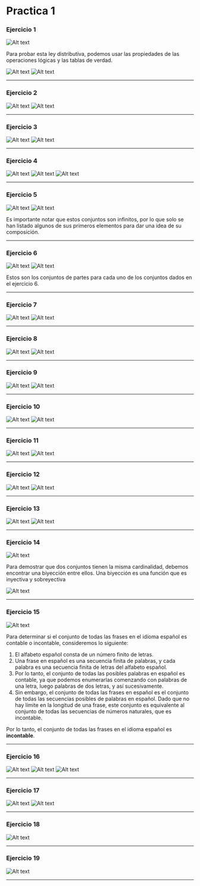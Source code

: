 # Practica 1

### Ejercicio 1

![Alt text](image.png)


Para probar esta ley distributiva, podemos usar las propiedades de las operaciones lógicas y las tablas de verdad.

![Alt text](image-19.png)
![Alt text](image-20.png)

---

### Ejercicio 2

![Alt text](image-1.png)
![Alt text](image-21.png)

---

### Ejercicio 3

![Alt text](image-2.png)
![Alt text](image-22.png)

---

### Ejercicio 4

![Alt text](image-3.png)
![Alt text](image-23.png)
![Alt text](image-24.png)


---

### Ejercicio 5

![Alt text](image-4.png)
![Alt text](image-25.png)

Es importante notar que estos conjuntos son infinitos, por lo que solo se han listado algunos de sus primeros elementos para dar una idea de su composición.

---

### Ejercicio 6

![Alt text](image-5.png)
![Alt text](image-26.png)

Estos son los conjuntos de partes para cada uno de los conjuntos dados en el ejercicio 6.

---

### Ejercicio 7

![Alt text](image-6.png)
![Alt text](image-27.png)


---
### Ejercicio 8

![Alt text](image-7.png)
![Alt text](image-28.png)

---
### Ejercicio 9

![Alt text](image-8.png)
![Alt text](image-29.png)


---
### Ejercicio 10

![Alt text](image-9.png)
![Alt text](image-30.png)



---
### Ejercicio 11

![Alt text](image-10.png)
![Alt text](image-31.png)


---
### Ejercicio 12

![Alt text](image-11.png)
![Alt text](image-32.png)

---

### Ejercicio 13

![Alt text](image-12.png)
![Alt text](image-33.png)

---
### Ejercicio 14

![Alt text](image-13.png)

Para demostrar que dos conjuntos tienen la misma cardinalidad, debemos encontrar una biyección entre ellos. Una biyección es una función que es inyectiva y sobreyectiva

![Alt text](image-34.png)

---
### Ejercicio 15

![Alt text](image-14.png)



Para determinar si el conjunto de todas las frases en el idioma español es contable o incontable, consideremos lo siguiente:

1. El alfabeto español consta de un número finito de letras.
2. Una frase en español es una secuencia finita de palabras, y cada palabra es una secuencia finita de letras del alfabeto español.
3. Por lo tanto, el conjunto de todas las posibles palabras en español es contable, ya que podemos enumerarlas comenzando con palabras de una letra, luego palabras de dos letras, y así sucesivamente.
4. Sin embargo, el conjunto de todas las frases en español es el conjunto de todas las secuencias posibles de palabras en español. Dado que no hay límite en la longitud de una frase, este conjunto es equivalente al conjunto de todas las secuencias de números naturales, que es incontable.

Por lo tanto, el conjunto de todas las frases en el idioma español es **incontable**.


---
### Ejercicio 16

![Alt text](image-15.png)
![Alt text](image-35.png)
![Alt text](image-36.png)

---
### Ejercicio 17

![Alt text](image-16.png)
![Alt text](image-37.png)


---
### Ejercicio 18

![Alt text](image-17.png)



---

### Ejercicio 19

![Alt text](image-18.png)



---